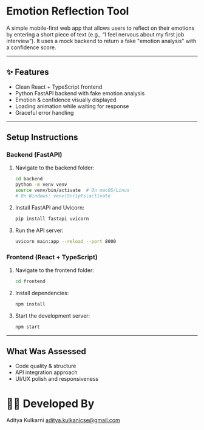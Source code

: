 # Emotion Reflection Tool 

A simple mobile-first web app that allows users to reflect on their emotions by entering a short piece of text (e.g., “I feel nervous about my first job interview”). It uses a mock backend to return a fake "emotion analysis" with a confidence score.

---

## ✨ Features

- Clean React + TypeScript frontend
- Python FastAPI backend with fake emotion analysis
- Emotion & confidence visually displayed
- Loading animation while waiting for response
- Graceful error handling

---

## Setup Instructions

### Backend (FastAPI)

1. Navigate to the backend folder:
   ```bash
   cd backend
   python -m venv venv
   source venv/bin/activate  # On macOS/Linux
   # On Windows: venv\Scripts\activate
   ```

2. Install FastAPI and Uvicorn:
   ```bash
   pip install fastapi uvicorn
   ```

3. Run the API server:
   ```bash
   uvicorn main:app --reload --port 8000
   ```

### Frontend (React + TypeScript)

1. Navigate to the frontend folder:
   ```bash
   cd frontend
   ```

2. Install dependencies:
   ```bash
   npm install
   ```

3. Start the development server:
   ```bash
   npm start
   ```

---

## What Was Assessed

- Code quality & structure
- API integration approach
- UI/UX polish and responsiveness

# 👨‍💻 Developed By

Aditya Kulkarni
aditya.kulkanicse@gmail.com